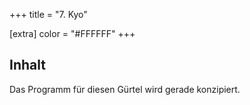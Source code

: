 +++
title = "7. Kyo"

[extra]
color = "#FFFFFF"
+++

## Inhalt

Das Programm für diesen Gürtel wird gerade konzipiert. 
